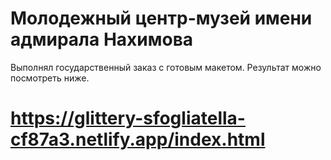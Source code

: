 # Молодежный центр-музей имени адмирала Нахимова

Выполнял государственный заказ с готовым макетом. Результат можно посмотреть ниже.

# https://glittery-sfogliatella-cf87a3.netlify.app/index.html
